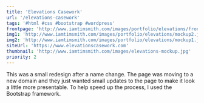 ```yaml
---
title: 'Elevations Casework'
url: '/elevations-casework'
tags: '#html #css #bootstrap #wordpress'
frontpage: 'http://www.iamtimsmith.com/images/portfolio/elevations/frontpage.jpg'
img1: 'http://www.iamtimsmith.com/images/portfolio/elevations/mockup2.jpg'
img2: 'http://www.iamtimsmith.com/images/portfolio/elevations/mockup1.jpg'
siteUrl: 'https://www.elevationscasework.com'
thumbnail: 'http://www.iamtimsmith.com/images/elevations-mockup.jpg'
priority: 2
---
```

This was a small redesign after a name change. The page was moving to a new domain and they just wanted small updates to the page to make it look a little more presentable. To help speed up the process, I used the Bootstrap framework.